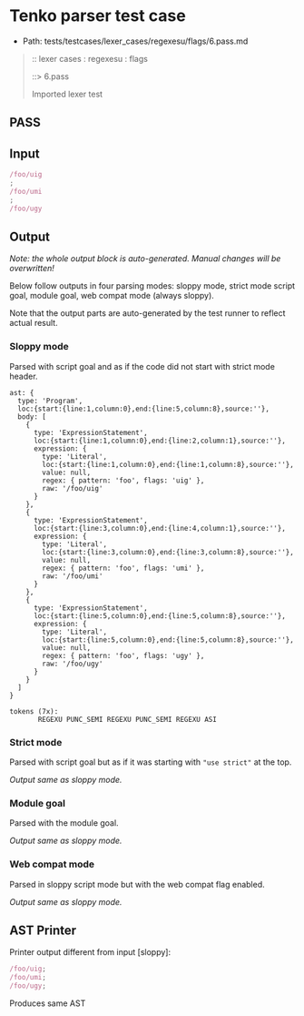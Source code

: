 # Tenko parser test case

- Path: tests/testcases/lexer_cases/regexesu/flags/6.pass.md

> :: lexer cases : regexesu : flags
>
> ::> 6.pass
>
> Imported lexer test

## PASS

## Input

`````js
/foo/uig
;
/foo/umi
;
/foo/ugy
`````

## Output

_Note: the whole output block is auto-generated. Manual changes will be overwritten!_

Below follow outputs in four parsing modes: sloppy mode, strict mode script goal, module goal, web compat mode (always sloppy).

Note that the output parts are auto-generated by the test runner to reflect actual result.

### Sloppy mode

Parsed with script goal and as if the code did not start with strict mode header.

`````
ast: {
  type: 'Program',
  loc:{start:{line:1,column:0},end:{line:5,column:8},source:''},
  body: [
    {
      type: 'ExpressionStatement',
      loc:{start:{line:1,column:0},end:{line:2,column:1},source:''},
      expression: {
        type: 'Literal',
        loc:{start:{line:1,column:0},end:{line:1,column:8},source:''},
        value: null,
        regex: { pattern: 'foo', flags: 'uig' },
        raw: '/foo/uig'
      }
    },
    {
      type: 'ExpressionStatement',
      loc:{start:{line:3,column:0},end:{line:4,column:1},source:''},
      expression: {
        type: 'Literal',
        loc:{start:{line:3,column:0},end:{line:3,column:8},source:''},
        value: null,
        regex: { pattern: 'foo', flags: 'umi' },
        raw: '/foo/umi'
      }
    },
    {
      type: 'ExpressionStatement',
      loc:{start:{line:5,column:0},end:{line:5,column:8},source:''},
      expression: {
        type: 'Literal',
        loc:{start:{line:5,column:0},end:{line:5,column:8},source:''},
        value: null,
        regex: { pattern: 'foo', flags: 'ugy' },
        raw: '/foo/ugy'
      }
    }
  ]
}

tokens (7x):
       REGEXU PUNC_SEMI REGEXU PUNC_SEMI REGEXU ASI
`````

### Strict mode

Parsed with script goal but as if it was starting with `"use strict"` at the top.

_Output same as sloppy mode._

### Module goal

Parsed with the module goal.

_Output same as sloppy mode._

### Web compat mode

Parsed in sloppy script mode but with the web compat flag enabled.

_Output same as sloppy mode._

## AST Printer

Printer output different from input [sloppy]:

````js
/foo/uig;
/foo/umi;
/foo/ugy;
````

Produces same AST

